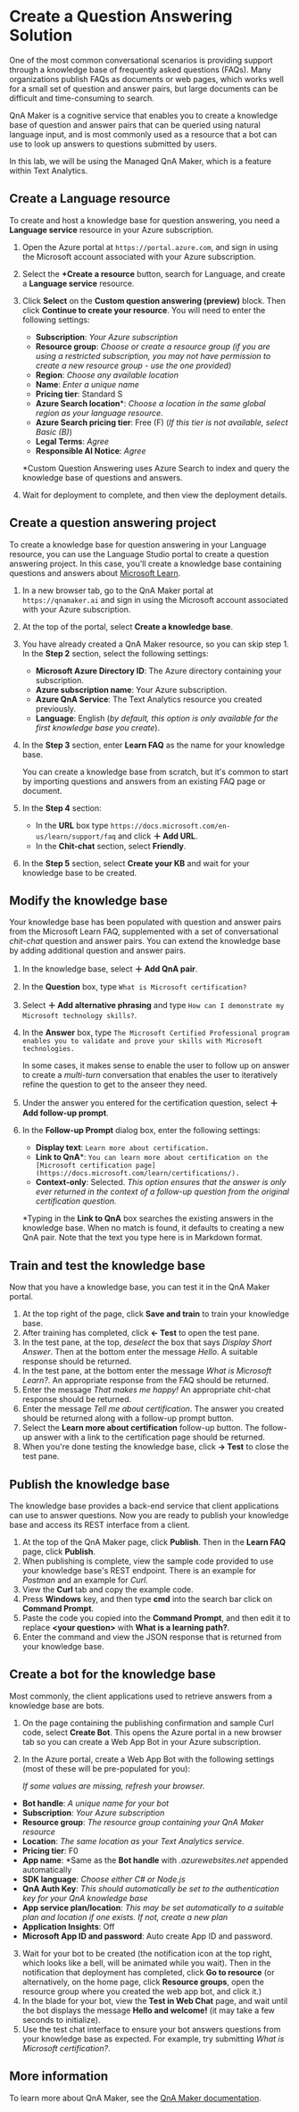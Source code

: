 # Create a Question Answering Solution

One of the most common conversational scenarios is providing support through a knowledge base of frequently asked questions (FAQs). Many organizations publish FAQs as documents or web pages, which works well for a small set of question and answer pairs, but large documents can be difficult and time-consuming to search.

QnA Maker is a cognitive service that enables you to create a knowledge base of question and answer pairs that can be queried using natural language input, and is most commonly used as a resource that a bot can use to look up answers to questions submitted by users.

In this lab, we will be using the Managed QnA Maker, which is a feature within Text Analytics. 

## Create a Language resource 

To create and host a knowledge base for question answering, you need a **Language service** resource in your Azure subscription.

1. Open the Azure portal at `https://portal.azure.com`, and sign in using the Microsoft account associated with your Azure subscription.
2. Select the **+Create a resource** button, search for Language, and create a **Language service** resource.
3. Click **Select** on the **Custom question answering (preview)** block. Then click **Continue to create your resource**. You will need to enter the following settings:
    
    - **Subscription**: *Your Azure subscription*
    - **Resource group**: *Choose or create a resource group (if you are using a restricted subscription, you may not have permission to create a new resource group - use the one provided)*
    - **Region**: *Choose any available location*
    - **Name**: *Enter a unique name*
    - **Pricing tier**: Standard S
    - **Azure Search location**\*: *Choose a location in the same global region as your language resource*.
    - **Azure Search pricing tier**: Free (F) (*If this tier is not available, select Basic (B)*)
    - **Legal Terms**: _Agree_ 
    - **Responsible AI Notice**: _Agree_
    
    \*Custom Question Answering uses Azure Search to index and query the knowledge base of questions and answers.

4. Wait for deployment to complete, and then view the deployment details.

## Create a question answering project

To create a knowledge base for question answering in your Language resource, you can use the Language Studio portal to create a question answering project. In this case, you'll create a knowledge base containing questions and answers about [Microsoft Learn](https://docs.microsoft.com/learn).

1. In a new browser tab, go to the QnA Maker portal at `https://qnamaker.ai` and sign in using the Microsoft account associated with your Azure subscription.
2. At the top of the portal, select **Create a knowledge base**.
3. You have already created a QnA Maker resource, so you can skip step 1. In the **Step 2** section, select the following settings:
    - **Microsoft Azure Directory ID**: The Azure directory containing your subscription.
    - **Azure subscription name**: Your Azure subscription.
    - **Azure QnA Service**: The Text Analytics resource you created previously.
    - **Language**: English (*by default, this option is only available for the first knowledge base you create*).
4. In the **Step 3** section, enter **Learn FAQ** as the name for your knowledge base.

    You can create a knowledge base from scratch, but it's common to start by importing questions and answers from an existing FAQ page or document.

5. In the **Step 4** section:
    - In the **URL** box type `https://docs.microsoft.com/en-us/learn/support/faq` and click **&#65291; Add URL**.
    - In the **Chit-chat** section, select **Friendly**.
6. In the **Step 5** section, select **Create your KB** and wait for your knowledge base to be created.

## Modify the knowledge base

Your knowledge base has been populated with question and answer pairs from the Microsoft Learn FAQ, supplemented with a set of conversational *chit-chat* question  and answer pairs. You can extend the knowledge base by adding additional question and answer pairs.

1. In the knowledge base, select **&#65291; Add QnA pair**.
2. In the **Question** box, type `What is Microsoft certification?`
3. Select **&#65291; Add alternative phrasing** and type `How can I demonstrate my Microsoft technology skills?`.
4. In the **Answer** box, type `The Microsoft Certified Professional program enables you to validate and prove your skills with Microsoft technologies.`

    In some cases, it makes sense to enable the user to follow up on answer to create a *multi-turn* conversation that enables the user to iteratively refine the question to get to the anseer they need.

5. Under the answer you entered for the certification question, select **&#65291; Add follow-up prompt**.
6. In the **Follow-up Prompt** dialog box, enter the following settings:
    - **Display text**: `Learn more about certification.`
    - **Link to QnA**\*: `You can learn more about certification on the [Microsoft certification page](https://docs.microsoft.com/learn/certifications/).`
    - **Context-only**: Selected. *This option ensures that the answer is only ever returned in the context of a follow-up question from the original certification question.*

    \*Typing in the **Link to QnA** box searches the existing answers in the knowledge base. When no match is found, it defaults to creating a new QnA pair. Note that the text you type here is in Markdown format.

## Train and test the knowledge base

Now that you have a knowledge base, you can test it in the QnA Maker portal.

1. At the top right of the page, click **Save and train** to train your knowledge base.
2. After training has completed, click **&larr; Test** to open the test pane.
3. In the test pane, at the top, *deselect* the box that says *Display Short Answer*. Then at the bottom enter the message *Hello*. A suitable response should be returned.
4. In the test pane, at the bottom enter the message *What is Microsoft Learn?*. An appropriate response from the FAQ should be returned.
5. Enter the message *That makes me happy!* An appropriate chit-chat response should be returned.
6. Enter the message *Tell me about certification*. The answer you created should be returned along with a follow-up prompt button.
7. Select the **Learn more about certification** follow-up button. The follow-up answer with a link to the certification page should be returned.
8. When you're done testing the knowledge base, click **&rarr; Test** to close the test pane.

## Publish the knowledge base

The knowledge base provides a back-end service that client applications can use to answer questions. Now you are ready to publish your knowledge base and access its REST interface from a client.

1. At the top of the QnA Maker page, click **Publish**. Then in the **Learn FAQ** page, click **Publish**.
2. When publishing is complete, view the sample code provided to use your knowledge base's REST endpoint. There is an example for *Postman* and an example for *Curl*.
3. View the **Curl** tab and copy the example code.
4. Press **Windows** key, and then type **cmd** into the search bar click on **Command Prompt**.
5. Paste the code you copied into the **Command Prompt**, and then edit it to replace **&lt;your question&gt;** with **What is a learning path?**.
6. Enter the command and view the JSON response that is returned from your knowledge base.

## Create a bot for the knowledge base

Most commonly, the client applications used to retrieve answers from a knowledge base are bots.

1. On the page containing the publishing confirmation and sample Curl code, select **Create Bot**. This opens the Azure portal in a new browser tab so you can create a Web App Bot in your Azure subscription.
2. In the Azure portal, create a Web App Bot with the following settings (most of these will be pre-populated for you):

    *If some values are missing, refresh your browser.*  

  - **Bot handle**: *A unique name for your bot*
  - **Subscription**: *Your Azure subscription*
  - **Resource group**: *The resource group containing your QnA Maker resource*
  - **Location**: *The same location as your Text Analytics service*.
  - **Pricing tier**: F0
  - **App name**: *Same as the **Bot handle** with *.azurewebsites.net* appended automatically
  - **SDK language**: *Choose either C# or Node.js*
  - **QnA Auth Key**: *This should automatically be set to the authentication key for your QnA knowledge base*
  - **App service plan/location**: *This may be set automatically to a suitable plan and location if one exists. If not, create a new plan*
  - **Application Insights**: Off
  - **Microsoft App ID and password**: Auto create App ID and password.
3. Wait for your bot to be created (the notification icon at the top right, which looks like a bell, will be animated while you wait). Then in the notification that deployment has completed, click **Go to resource** (or alternatively, on the home page, click **Resource groups**, open the resource group where you created the web app bot, and click it.)
4. In the blade for your bot, view the **Test in Web Chat** page, and wait until the bot displays the message **Hello and welcome!** (it may take a few seconds to initialize).
5. Use the test chat interface to ensure your bot answers questions from your knowledge base as expected. For example, try submitting *What is Microsoft certification?*.

## More information

To learn more about QnA Maker, see the [QnA Maker documentation](https://docs.microsoft.com/azure/cognitive-services/qnamaker/).

